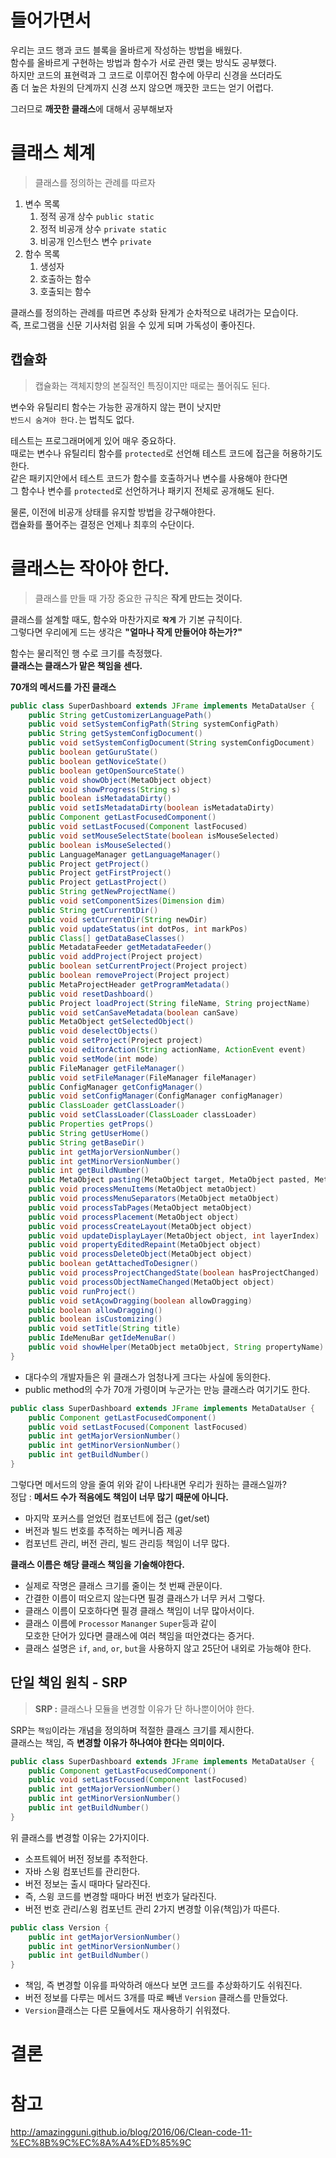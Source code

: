 # 들어가면서
우리는 코드 행과 코드 블록을 올바르게 작성하는 방법을 배웠다.   
함수를 올바르게 구현하는 방법과 함수가 서로 관련 맺는 방식도 공부했다.   
하지만 코드의 표현력과 그 코드로 이루어진 함수에 아무리 신경을 쓰더라도  
좀 더 높은 차원의 단계까지 신경 쓰지 않으면 깨끗한 코드는 얻기 어렵다.   
     
그러므로 **깨끗한 클래스**에 대해서 공부해보자   
   
# 클래스 체계    
> 클래스를 정의하는 관례를 따르자    

1. 변수 목록 
    1. 정적 공개 상수 `public static`    
    2. 정적 비공개 상수 `private static`    
    3. 비공개 인스턴스 변수 `private`  
2. 함수 목록 
    1. 생성자
    2. 호출하는 함수
    3. 호출되는 함수
   
클래스를 정의하는 관례를 따르면 추상화 돤계가 순차적으로 내려가는 모습이다.  
즉, 프로그램을 신문 기사처럼 읽을 수 있게 되며 가독성이 좋아진다.    
   
## 캡슐화 
> 캡슐화는 객체지향의 본질적인 특징이지만 때로는 풀어줘도 된다.       
         
변수와 유틸리티 함수는 가능한 공개하지 않는 편이 낫지만    
`반드시 숨겨야 한다.`는 법칙도 없다.   

테스트는 프로그래머에게 있어 매우 중요하다.       
때로는 변수나 유틸리티 함수를 `protected`로 선언해 테스트 코드에 접근을 허용하기도 한다.   
같은 패키지안에서 테스트 코드가 함수를 호출하거나 변수를 사용해야 한다면      
그 함수나 변수를 `protected`로 선언하거나 패키지 전체로 공개해도 된다.       
       
물론, 이전에 비공개 상태를 유지할 방법을 강구해야한다.     
캡슐화를 풀어주는 결정은 언제나 최후의 수단이다.       
        
# 클래스는 작아야 한다.   
> 클래스를 만들 때 가장 중요한 규칙은 **작게 만드는 것이다.**    
      
클래스를 설계할 때도, 함수와 마찬가지로 **`작게`** 가 기본 규칙이다.           
그렇다면 우리에게 드는 생각은 **"얼마나 작게 만들어야 하는가?"**        

함수는 물리적인 행 수로 크기를 측정했다.   
**클래스는 클래스가 맡은 책임을 센다.**

**70개의 메서드를 가진 클래스**
```java
public class SuperDashboard extends JFrame implements MetaDataUser {
    public String getCustomizerLanguagePath()
    public void setSystemConfigPath(String systemConfigPath) 
    public String getSystemConfigDocument()
    public void setSystemConfigDocument(String systemConfigDocument) 
    public boolean getGuruState()
    public boolean getNoviceState()
    public boolean getOpenSourceState()
    public void showObject(MetaObject object) 
    public void showProgress(String s)
    public boolean isMetadataDirty()
    public void setIsMetadataDirty(boolean isMetadataDirty)
    public Component getLastFocusedComponent()
    public void setLastFocused(Component lastFocused)
    public void setMouseSelectState(boolean isMouseSelected) 
    public boolean isMouseSelected()
    public LanguageManager getLanguageManager()
    public Project getProject()
    public Project getFirstProject()
    public Project getLastProject()
    public String getNewProjectName()
    public void setComponentSizes(Dimension dim)
    public String getCurrentDir()
    public void setCurrentDir(String newDir)
    public void updateStatus(int dotPos, int markPos)
    public Class[] getDataBaseClasses()
    public MetadataFeeder getMetadataFeeder()
    public void addProject(Project project)
    public boolean setCurrentProject(Project project)
    public boolean removeProject(Project project)
    public MetaProjectHeader getProgramMetadata()
    public void resetDashboard()
    public Project loadProject(String fileName, String projectName)
    public void setCanSaveMetadata(boolean canSave)
    public MetaObject getSelectedObject()
    public void deselectObjects()
    public void setProject(Project project)
    public void editorAction(String actionName, ActionEvent event) 
    public void setMode(int mode)
    public FileManager getFileManager()
    public void setFileManager(FileManager fileManager)
    public ConfigManager getConfigManager()
    public void setConfigManager(ConfigManager configManager) 
    public ClassLoader getClassLoader()
    public void setClassLoader(ClassLoader classLoader)
    public Properties getProps()
    public String getUserHome()
    public String getBaseDir()
    public int getMajorVersionNumber()
    public int getMinorVersionNumber()
    public int getBuildNumber()
    public MetaObject pasting(MetaObject target, MetaObject pasted, MetaProject project)
    public void processMenuItems(MetaObject metaObject)
    public void processMenuSeparators(MetaObject metaObject) 
    public void processTabPages(MetaObject metaObject)
    public void processPlacement(MetaObject object)
    public void processCreateLayout(MetaObject object)
    public void updateDisplayLayer(MetaObject object, int layerIndex) 
    public void propertyEditedRepaint(MetaObject object)
    public void processDeleteObject(MetaObject object)
    public boolean getAttachedToDesigner()
    public void processProjectChangedState(boolean hasProjectChanged) 
    public void processObjectNameChanged(MetaObject object)
    public void runProject()
    public void setAçowDragging(boolean allowDragging) 
    public boolean allowDragging()
    public boolean isCustomizing()
    public void setTitle(String title)
    public IdeMenuBar getIdeMenuBar()
    public void showHelper(MetaObject metaObject, String propertyName) 
}
```
* 대다수의 개발자들은 위 클래스가 엄청나게 크다는 사실에 동의한다.     
* public method의 수가 70개 가령이며 누군가는 만능 클래스라 여기기도 한다.    
   
```java
public class SuperDashboard extends JFrame implements MetaDataUser {
    public Component getLastFocusedComponent()
    public void setLastFocused(Component lastFocused)
    public int getMajorVersionNumber()
    public int getMinorVersionNumber()
    public int getBuildNumber() 
}
```
그렇다면 메서드의 양을 줄여 위와 같이 나타내면 우리가 원하는 클래스일까?             
정답 : **메서드 수가 적음에도 책임이 너무 많기 때문에 아니다.**                
        
* 마지막 포커스를 얻었던 컴포넌트에 접근 (get/set)   
* 버전과 빌드 번호를 추적하는 메커니즘 제공 
* 컴포넌트 관리, 버전 관리, 빌드 관리등 책임이 너무 많다.          
             
**클래스 이름은 해당 클래스 책임을 기술해야한다.**               
* 실제로 작명은 클래스 크기를 줄이는 첫 번째 관문이다.               
* 간결한 이름이 떠오르지 않는다면 필경 클래스가 너무 커서 그렇다.        
* 클래스 이름이 모호하다면 필경 클래스 책임이 너무 많아서이다.             
* 클래스 이름에 `Processor` `Mananger` `Super`등과 같이       
모호한 단어가 있다면 클래스에 여러 책임을 떠안겼다는 증거다.          
* 클래스 설명은 `if`, `and`, `or`, `but`을 사용하지 않고 25단어 내외로 가능해야 한다.     

## 단일 책임 원칙 - SRP 
> **SRP :** 클래스나 모듈을 변경할 이유가 단 하나뿐이어야 한다.     
   
SRP는 `책임`이라는 개념을 정의하며 적절한 클래스 크기를 제시한다.   
클래스는 책임, 즉 **변경할 이유가 하나여야 한다는 의미이다.**     

```java
public class SuperDashboard extends JFrame implements MetaDataUser {
    public Component getLastFocusedComponent()
    public void setLastFocused(Component lastFocused)
    public int getMajorVersionNumber()
    public int getMinorVersionNumber()
    public int getBuildNumber() 
}
```
위 클래스를 변경할 이유는 2가지이다.   
    
* 소프트웨어 버전 정보를 추적한다.     
* 자바 스윙 컴포넌트를 관리한다.
* 버전 정보는 출시 때마다 달라진다.
* 즉, 스윙 코드를 변경할 때마다 버전 번호가 달라진다.   
* 버전 번호 관리/스윙 컴포넌트 관리 2가지 변경할 이유(책임)가 따른다.   
    
```java
public class Version {
	public int getMajorVersionNumber()
	public int getMinorVersionNumber()
	public int getBuildNumber()
}
```
* 책임, 즉 변경할 이유를 파악하려 애쓰다 보면 코드를 추상화하기도 쉬워진다.            
* 버전 정보를 다루는 메서드 3개를 따로 빼낸 `Version` 클래스를 만들었다.    
* `Version`클래스는 다른 모듈에서도 재사용하기 쉬워졌다.              












# 결론 

# 참고 
http://amazingguni.github.io/blog/2016/06/Clean-code-11-%EC%8B%9C%EC%8A%A4%ED%85%9C  
